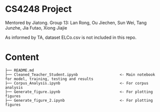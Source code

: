 # CS4248 Project

Mentored by Jiatong. 
Group 13: Lan Rong, Ou Jiechen, Sun Wei, Tang Junzhe, Jia Futao, Xiong Jiajie   

As informed by TA, dataset ELCo.csv is not included in this repo.   

# Content
```
├── README.md                 
├── Cleaned_Teacher_Student.ipynb                   <- Main notebook for model, training, testing and results
├── Corpus_Analysis.ipynb                           <- For corpus analysis
├── Generate_figure.ipynb                           <- For plotting figures
├── Generate_figure_2.ipynb                         <- For plotting figures
```

